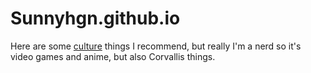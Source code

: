 # Sunnyhgn.github.io

Here are some [culture](cultural_rec.md) things I recommend, but really I'm a nerd so it's video games and anime, but also Corvallis things.